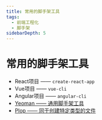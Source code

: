 ```yaml
---
title: 常用的脚手架工具
tags:
  - 前端工程化
  - 脚手架
sidebarDepth: 5
---
```


# 常用的脚手架工具

- React项目 —— `create-react-app`
- Vue项目 —— `vue-cli`
- Angular项目 —— `angular-cli`
- [Yeoman —— 通用脚手架工具](./Yeoman/01)
- [Plop —— 同于创建特定类型的文件](./Plop/)
